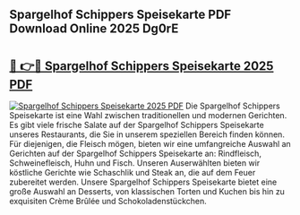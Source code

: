 ## Spargelhof Schippers Speisekarte PDF Download Online 2025 Dg0rE

# <h2><a href="http://gcc384b.nevu.top/?p=Spargelhof+Schippers+Speisekarte">🔗 👉🔴 Spargelhof Schippers Speisekarte 2025 PDF</a></h2>

[![Spargelhof Schippers Speisekarte 2025 PDF](https://i.imgur.com/dBaPXMq.png)](http://gcc384b.nevu.top/?p=Spargelhof+Schippers+Speisekarte)
Die Spargelhof Schippers Speisekarte ist eine Wahl zwischen traditionellen und modernen Gerichten. Es gibt viele frische Salate auf der Spargelhof Schippers Speisekarte unseres Restaurants, die Sie in unserem speziellen Bereich finden können. Für diejenigen, die Fleisch mögen, bieten wir eine umfangreiche Auswahl an Gerichten auf der Spargelhof Schippers Speisekarte an: Rindfleisch, Schweinefleisch, Huhn und Fisch. Unseren Auserwählten bieten wir köstliche Gerichte wie Schaschlik und Steak an, die auf dem Feuer zubereitet werden. Unsere Spargelhof Schippers Speisekarte bietet eine große Auswahl an Desserts, von klassischen Torten und Kuchen bis hin zu exquisiten Crème Brûlée und Schokoladenstückchen.

